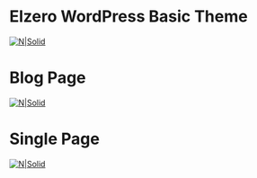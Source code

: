 # Elzero WordPress Basic Theme

[![N|Solid](https://scontent-cai1-1.xx.fbcdn.net/v/t1.0-9/17992292_10212526810623963_286353919297833869_n.jpg?oh=7e6fd97b89eb1356fe1841170123ffc1&oe=5A49D035)](https://goo.gl/B9jhma)

# Blog Page
[![N|Solid](https://scontent-cai1-1.xx.fbcdn.net/v/t35.0-12/22068899_1832390876785954_202934519_o.png?oh=1c55193c09328a98f39cd26aa4bb59a7&oe=59CA8362)](https://goo.gl/B9jhma)



# Single Page
[![N|Solid](https://scontent-cai1-1.xx.fbcdn.net/v/t34.0-12/21979414_1832393383452370_1036116062_n.png?oh=1520717cf086388739b6f256f96e321a&oe=59CAAD74)](https://goo.gl/B9jhma)